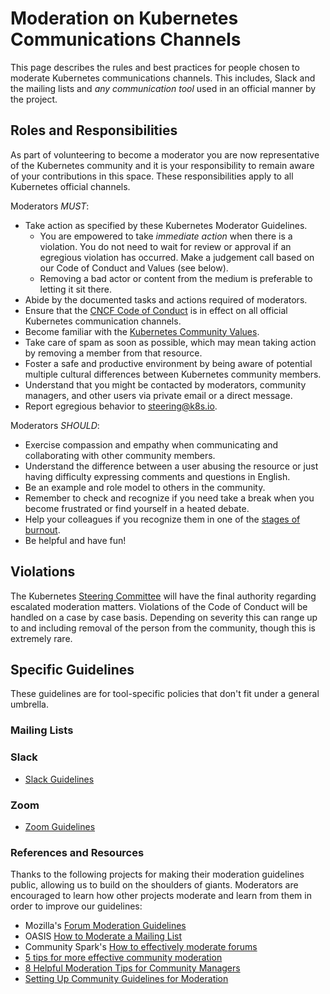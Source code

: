 # Moderation on Kubernetes Communications Channels

This page describes the rules and best practices for people chosen to moderate Kubernetes communications channels. 
This includes, Slack and the mailing lists and _any communication tool_ used in an official manner by the project. 

## Roles and Responsibilities

As part of volunteering to become a moderator you are now representative of the Kubernetes community and it is your responsibility to remain aware of your contributions in this space. 
These responsibilities apply to all Kubernetes official channels. 

Moderators _MUST_:   

- Take action as specified by these Kubernetes Moderator Guidelines.
  - You are empowered to take _immediate action_ when there is a violation. You do not need to wait for review or approval if an egregious violation has occurred. Make a judgement call based on our Code of Conduct and Values (see below). 
  - Removing a bad actor or content from the medium is preferable to letting it sit there. 
- Abide by the documented tasks and actions required of moderators.
- Ensure that the [CNCF Code of Conduct](https://github.com/cncf/foundation/blob/master/code-of-conduct.md) is in effect on all official Kubernetes communication channels.
- Become familiar with the [Kubernetes Community Values](https://github.com/kubernetes/steering/blob/master/values.md).
- Take care of spam as soon as possible, which may mean taking action by removing a member from that resource.
- Foster a safe and productive environment by being aware of potential multiple cultural differences between Kubernetes community members.
- Understand that you might be contacted by moderators, community managers, and other users via private email or a direct message. 
- Report egregious behavior to steering@k8s.io.

Moderators _SHOULD_: 

- Exercise compassion and empathy when communicating and collaborating with other community members.
- Understand the difference between a user abusing the resource or just having difficulty expressing comments and questions in English.
- Be an example and role model to others in the community.
- Remember to check and recognize if you need take a break when you become frustrated or find yourself in a heated debate.
- Help your colleagues if you recognize them in one of the [stages of burnout](https://opensource.com/business/15/12/avoid-burnout-live-happy).
- Be helpful and have fun! 

## Violations

The Kubernetes [Steering Committee](https://github.com/kubernetes/steering) will have the final authority regarding escalated moderation matters.  Violations of the Code of Conduct will be handled on a case by case basis. Depending on severity this can range up to and including removal of the person from the community, though this is extremely rare.

## Specific Guidelines

These guidelines are for tool-specific policies that don't fit under a general umbrella. 

### Mailing Lists


### Slack

- [Slack Guidelines](./slack-guidelines.md)

### Zoom 

- [Zoom Guidelines](./zoom-guidelines.md)


### References and Resources

Thanks to the following projects for making their moderation guidelines public, allowing us to build on the shoulders of giants.
Moderators are encouraged to learn how other projects moderate and learn from them in order to improve our guidelines:

- Mozilla's [Forum Moderation Guidelines](https://support.mozilla.org/en-US/kb/moderation-guidelines)
- OASIS [How to Moderate a Mailing List](https://www.oasis-open.org/khelp/kmlm/user_help/html/mailing_list_moderation.html)
- Community Spark's [How to effectively moderate forums](http://www.communityspark.com/how-to-effectively-moderate-forums/)
- [5 tips for more effective community moderation](https://www.socialmediatoday.com/social-business/5-tips-more-effective-community-moderation)
- [8 Helpful Moderation Tips for Community Managers](https://sproutsocial.com/insights/tips-community-managers/)
- [Setting Up Community Guidelines for Moderation](https://www.getopensocial.com/blog/community-management/setting-community-guidelines-moderation)
